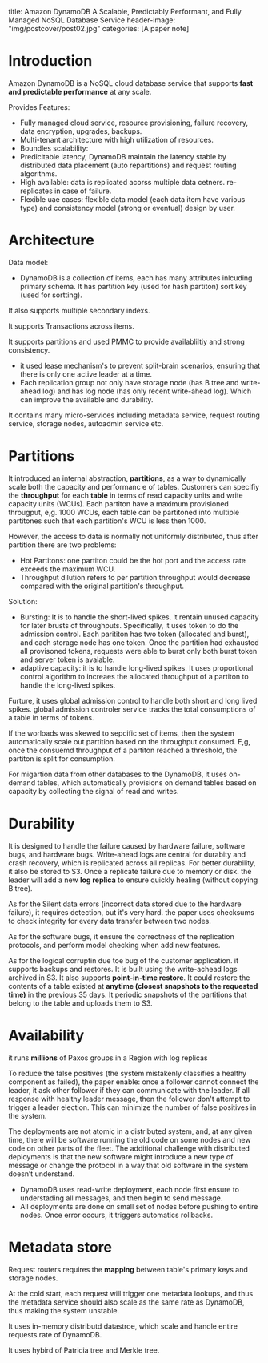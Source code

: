 title: Amazon DynamoDB A Scalable, Predictably Performant, and Fully Managed NoSQL Database Service
header-image: "img/postcover/post02.jpg"
categories: [A paper note]

# Introduction

Amazon DynamoDB is a NoSQL cloud database service that supports **fast and predictable performance** at any scale.

Provides Features:

- Fully managed cloud service, resource provisioning, failure recovery, data encryption, upgrades, backups.
- Multi-tenant architecture with high utilization of resources.
- Boundles scalability:
- Predicitable latency, DynamoDB maintain the latency stable by distributed data placement (auto repartitions) and request routing algorithms. 
- High available: data is replicated acorss multiple data cetners. re-replicates in case of failure.
- Flexible uae cases: flexible data model (each data item have various type) and consistency model (strong or eventual) design by user.

# Architecture

Data model: 

- DynamoDB is a collection of items, each has many attributes inlcuding primary schema. It has partition key (used for hash partiton) sort key (used for sortting). 

It also supports multiple secondary indexs.

It supports Transactions across items.

It supports partitions and used PMMC to provide availabliltiy and strong consistency.

- it used lease mechanism's  to prevent split-brain scenarios, ensuring that there is only one active leader at a time.
- Each replication group not only have storage node (has B tree and write-ahead log) and has log node (has only recent write-ahead log). Which can improve the available and durability. 

It contains many micro-services including metadata service, request routing service, storage nodes, autoadmin service etc.

# Partitions

It introduced an internal abstraction, **partitions**, as a way to dynamically scale both the capacity and performanc e of tables. Customers can specifiy the **throughput** for each **table** in terms of read capacity units and write capacity units (WCUs). Each partiton have a maximum provisioned througput, e,g. 1000 WCUs, each table can be partitoned into multiple partitones such that each partition's WCU is less then 1000.

However, the access to data is normally not uniformly distributed, thus after partition there are two problems:

- Hot Partitons: one partiton could be the hot port and the access rate exceeds the maximum WCU. 
- Throughput dilution refers to per partition throughput would decrease compared with the original partition's throughput.

Solution:

- Bursting: It is to handle the short-lived spikes.
  it rentain unused capacity for later brusts of throughputs. Specifically, it uses token to do the admission control. Each parititon has two token (allocated and burst), and each storage node has one token. Once the partition had exhausted all provisoned tokens, requests were able to burst only both burst token and server token is avaiable.
- adaptive capacity: it is to handle long-lived spikes.
  It uses proportional control algorithm to increaes the allocated throughput of a partiton to handle the long-lived spikes.

Furture, it uses global admission control to handle both short and long lived spikes. global admission controler service tracks the total consumptions of a table in terms of tokens.

If the worloads was skewed to sepcific set of items, then the system automatically scale out partition based on the throughput consumed. E,g, once the consuemd throughput of a partiton reached a threshold, the partiton is split for consumption.

For migartion data from other databases to the DynamoDB, it uses on-demand tables, which automatically provisions on demand tables based on capacity by collecting the signal of read and writes.

# Durability

It is designed to handle the failure caused by hardware failure, software bugs, and hardware bugs. Write-ahead logs are central for durabity and crash recovery, which is replicated across all replicas. For better durability, it also be stored to S3. Once a replicate failure due to memory or disk. the leader will add a new **log replica** to ensure quickly healing (without copying B tree).

As for the Silent data errors (incorrect data stored due to the hardware failure), it requires detection, but it's very hard.
the paper uses checksums to check integrity for every data transfer between two nodes.

As for the software bugs, it ensure the correctness of the replication protocols, and perform model checking when add new features. 

As for the logical corruptin due toe bug of the customer application. it supports backups and restores. It is built using the write-achead logs archived in S3. It also supports **point-in-time restore**. It could restore the contents of a table existed at **anytime (closest snapshots to the requested time)** in the previous 35 days. It periodic snapshots of the partitions that belong to the table and uploads them to S3.

# Availability

it runs **millions** of Paxos groups in a Region with log replicas

To reduce the false positives (the system mistakenly classifies a healthy component as failed), the paper enable:
once a follower cannot connect the leader, it ask other follower if they can communicate with the leader. If all response with healthy leader message, then the follower don't attempt to trigger a leader election. This can minimize the number of false positives in the system.

The deployments are not atomic in a distributed system, and, at any given time, there will be software running the old code on some nodes and new code on other parts of the fleet. The additional challenge with distributed deployments is that the new software might introduce a new type of message or change the protocol in a way that old software in the system doesn’t understand.

- DynamoDB uses read-write deployment, each node first ensure to understading all messages, and then begin to send message.
- All deployments are done on small set of nodes before pushing to entire nodes. Once error occurs, it triggers automatics rollbacks.

# Metadata store

Request routers requires the **mapping** between table's primary keys and storage nodes.

At the cold start, each request will trigger one metadata lookups, and thus the metadata service should also scale as the same rate as DynamoDB, thus making the system unstable.

It uses in-memory distributd datastroe, which scale and handle entire requests rate of DynamoDB. 

It uses hybird of Patricia tree and Merkle tree.

